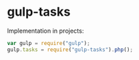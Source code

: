 # gulp-tasks

Implementation in projects:

```javascript
var gulp = require("gulp");
gulp.tasks = require("gulp-tasks").php();
```
